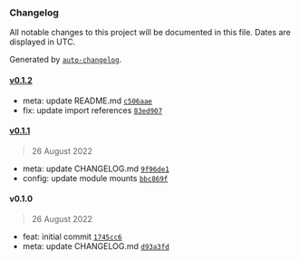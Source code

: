 ### Changelog

All notable changes to this project will be documented in this file. Dates are displayed in UTC.

Generated by [`auto-changelog`](https://github.com/CookPete/auto-changelog).

#### [v0.1.2](https://github.com/h-enk/hyas-themes-starter-bootstrap/compare/v0.1.1...v0.1.2)

- meta: update README.md [`c506aae`](https://github.com/h-enk/hyas-themes-starter-bootstrap/commit/c506aaea27a179a63b61cca9f474251d6dbd221f)
- fix: update import references [`83ed907`](https://github.com/h-enk/hyas-themes-starter-bootstrap/commit/83ed907723c2ef972d404d58b5207253919bc21e)

#### [v0.1.1](https://github.com/h-enk/hyas-themes-starter-bootstrap/compare/v0.1.0...v0.1.1)

> 26 August 2022

- meta: update CHANGELOG.md [`9f96de1`](https://github.com/h-enk/hyas-themes-starter-bootstrap/commit/9f96de184108eaac5a983d2790891a3c6aed751e)
- config: update module mounts [`bbc869f`](https://github.com/h-enk/hyas-themes-starter-bootstrap/commit/bbc869f0c618d6a5d6d78a6b8a51524acde1f122)

#### v0.1.0

> 26 August 2022

- feat: initial commit [`1745cc6`](https://github.com/h-enk/hyas-themes-starter-bootstrap/commit/1745cc6dc99e08fb899a2a5dfbfb7bf74035db79)
- meta: update CHANGELOG.md [`d93a3fd`](https://github.com/h-enk/hyas-themes-starter-bootstrap/commit/d93a3fd479c5863c29c9d549839bdcef249f747b)
